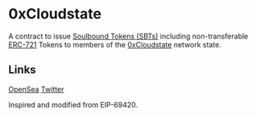# 0xCloudstate
A contract to issue [Soulbound Tokens (SBTs)](https://papers.ssrn.com/sol3/papers.cfm?abstract_id=4105763) including non-transferable [ERC-721](https://eips.ethereum.org/EIPS/eip-721) Tokens to members of the [0xCloudstate](https://twitter.com/0xCloudState) network state.

## Links
[OpenSea](https://opensea.io/collection/0xcloudstate)
[Twitter](https://twitter.com/0xCloudState)

Inspired and modified from EIP-69420.
